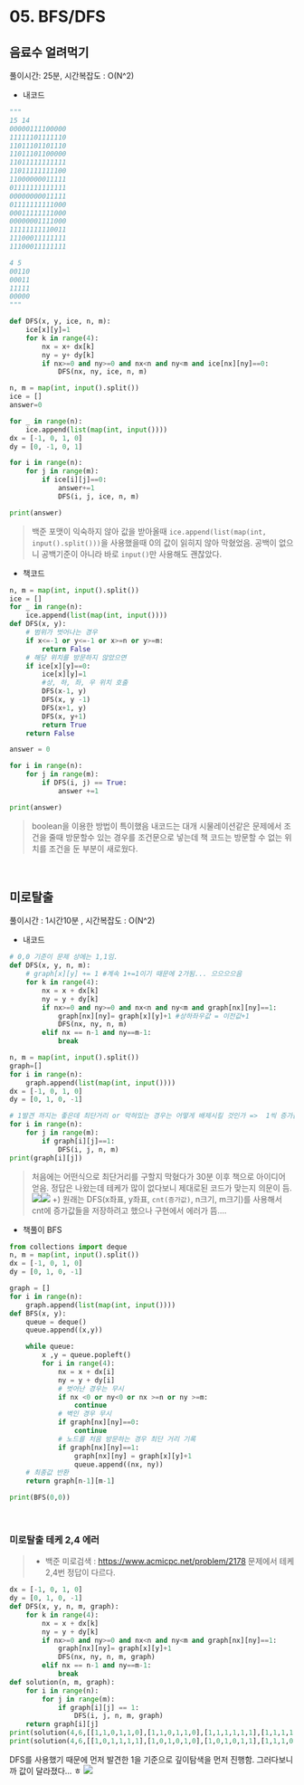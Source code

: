 # 05. BFS/DFS

## 음료수 얼려먹기
풀이시간: 25분, 시간복잡도 : O(N^2)
- 내코드
```py
"""
15 14
00000111100000
11111101111110
11011101101110
11011101100000
11011111111111
11011111111100
11000000011111
01111111111111
00000000011111
01111111111000
00011111111000
00000001111000
11111111110011
11100011111111
11100011111111

4 5
00110
00011
11111
00000
"""

def DFS(x, y, ice, n, m):
    ice[x][y]=1
    for k in range(4):
        nx = x+ dx[k]
        ny = y+ dy[k]
        if nx>=0 and ny>=0 and nx<n and ny<m and ice[nx][ny]==0:
            DFS(nx, ny, ice, n, m)

n, m = map(int, input().split())
ice = []
answer=0

for _ in range(n):
    ice.append(list(map(int, input())))
dx = [-1, 0, 1, 0]
dy = [0, -1, 0, 1]

for i in range(n):
    for j in range(m):
        if ice[i][j]==0:
            answer+=1
            DFS(i, j, ice, n, m)

print(answer)
```
> 백준 포맷이 익숙하지 않아 값을 받아올때 `ice.append(list(map(int, input().split()))`을 사용했을때 0의 값이 읽히지 않아 막혔었음. 공백이 없으니 공백기준이 아니라 바로 `input()`만 사용해도 괜찮았다. 

* 책코드
```py
n, m = map(int, input().split())
ice = []
for _ in range(n):
    ice.append(list(map(int, input())))
def DFS(x, y):
    # 범위가 벗어나는 경우
    if x<=-1 or y<=-1 or x>=n or y>=m:
        return False
    # 해당 위치를 방문하지 않았으면
    if ice[x][y]==0:
        ice[x][y]=1
        #상, 하, 좌, 우 위치 호출
        DFS(x-1, y)
        DFS(x, y -1)
        DFS(x+1, y)
        DFS(x, y+1)
        return True
    return False

answer = 0

for i in range(n):
    for j in range(m):
        if DFS(i, j) == True:
            answer +=1

print(answer)
```
> boolean을 이용한 방법이 특이했음 
내코드는 대개 시물레이션같은 문제에서 조건을 줄때 방문할수 있는 경우를 조건문으로 넣는데 책 코드는 방문할 수 없는 위치를 조건을 둔 부분이 새로웠다.



<br>

## 미로탈출
풀이시간 : 1시간10분 , 시간복잡도 : O(N^2)
- 내코드
```py
# 0,0 기준이 문제 상에는 1,1임.
def DFS(x, y, n, m):
    # graph[x][y] += 1 #계속 1+=1이기 때문에 2가됨... 으으으으음
    for k in range(4):
        nx = x + dx[k]
        ny = y + dy[k]
        if nx>=0 and ny>=0 and nx<n and ny<m and graph[nx][ny]==1:
            graph[nx][ny]= graph[x][y]+1 #상하좌우값 = 이전값+1
            DFS(nx, ny, n, m)
        elif nx == n-1 and ny==m-1:
            break

n, m = map(int, input().split())
graph=[]
for i in range(n):
    graph.append(list(map(int, input())))
dx = [-1, 0, 1, 0]
dy = [0, 1, 0, -1]

# 1발견 까지는 좋은데 최단거리 or 막혀있는 경우는 어떻게 배제시킬 것인가 =>  1씩 증가값을 매기자
for i in range(n):
    for j in range(m):
        if graph[i][j]==1:
            DFS(i, j, n, m)
print(graph[i][j])
```
> 처음에는 어떤식으로 최단거리를 구할지 막혔다가 30분 이후 책으로 아이디어 얻음. 정답은 나왔는데 테케가 많이 없다보니 제대로된 코드가 맞는지 의문이 듬.
![](https://velog.velcdn.com/images/jupiter-j/post/bfda03c6-a069-469e-b974-030fe6592bdb/image.png)![](https://velog.velcdn.com/images/jupiter-j/post/7eacfcdc-1f91-485d-a23b-7d18d4199dc1/image.png)
+) 원래는 DFS(x좌표, y좌표, `cnt(증가값)`, n크기, m크기)를 사용해서 cnt에 증가값들을 저장하려고 했으나 구현에서 에러가 뜸.... 

- 책풀이 BFS
```py
from collections import deque
n, m = map(int, input().split())
dx = [-1, 0, 1, 0]
dy = [0, 1, 0, -1]

graph = []
for i in range(n):
    graph.append(list(map(int, input())))
def BFS(x, y):
    queue = deque()
    queue.append((x,y))

    while queue:
        x ,y = queue.popleft()
        for i in range(4):
            nx = x + dx[i]
            ny = y + dy[i]
            # 벗어난 경우는 무시
            if nx <0 or ny<0 or nx >=n or ny >=m:
                continue
            # 벽인 경우 무시    
            if graph[nx][ny]==0:
                continue
            # 노드를 처음 방문하는 경우 최단 거리 기록     
            if graph[nx][ny]==1:
                graph[nx][ny] = graph[x][y]+1
                queue.append((nx, ny))
    # 최종값 반환             
    return graph[n-1][m-1]

print(BFS(0,0))
```
<br>

### 미로탈출 테케 2,4 에러
> * 백준 미로검색 : https://www.acmicpc.net/problem/2178 문제에서 
테케 2,4번 정답이 다르다.
```py
dx = [-1, 0, 1, 0]
dy = [0, 1, 0, -1]
def DFS(x, y, n, m, graph):
    for k in range(4):
        nx = x + dx[k]
        ny = y + dy[k]
        if nx>=0 and ny>=0 and nx<n and ny<m and graph[nx][ny]==1:
            graph[nx][ny]= graph[x][y]+1
            DFS(nx, ny, n, m, graph)
        elif nx == n-1 and ny==m-1:
            break
def solution(n, m, graph):
    for i in range(n):
        for j in range(m):
            if graph[i][j] == 1:
                DFS(i, j, n, m, graph)
    return graph[i][j]
print(solution(4,6,[[1,1,0,1,1,0],[1,1,0,1,1,0],[1,1,1,1,1,1],[1,1,1,1,0,1]])) #ex2
print(solution(4,6,[[1,0,1,1,1,1],[1,0,1,0,1,0],[1,0,1,0,1,1],[1,1,1,0,1,1]])) #ex1
```
DFS를 사용했기 때문에 먼저 발견한 1을 기준으로 깊이탐색을 먼저 진행함.
그러다보니까 값이 달라졌다... ㅎ
![](https://velog.velcdn.com/images/jupiter-j/post/36f0a34e-7e39-4ccd-95df-41bf370bdbcb/image.png)